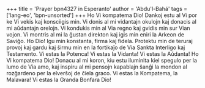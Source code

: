 +++
title = 'Prayer bpn4327 in Esperanto'
author = 'Abdu'l-Bahá'
tags = ['lang-eo', 'bpn-unsorted']
+++
Ho Vi kompatema Dio! Dankoj estu al Vi por ke Vi vekis kaj konsciigis min. Vi donis al mi vidantajn okulojn kaj donacis al mi aŭdantajn orelojn. Vi kondukis min al Via regno kaj gvidis min sur Vian vojon. Vi montris al mi la ĝustan direkton kaj igis min eniri la Arkeon de Saviĝo. Ho Dio! Igu min konstanta, firma kaj fidela. Protektu min de teruraj provoj kaj gardu kaj ŝirmu min en la fortikaĵo de Via Sankta Interligo kaj Testamento. Vi estas la Potenca! Vi estas la Vidanta! Vi estas la Aŭdanta! Ho Vi kompatema Dio! Donacu al mi koron, kiu estu iluminita kiel spegulo per la lumo de Via amo, kaj inspiru al mi pensojn kapablajn ŝanĝi la mondon al rozĝardeno per la elverŝoj de ĉiela graco. Vi estas la Kompatema, la Malavara! Vi estas la Granda Bonfara Dio!
